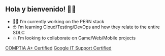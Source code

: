 ## Hola y bienvenido! 👋😁

- 🏋️‍♂️ I’m currently working on the PERN stack
- 🤓 I’m learning Cloud/Testing/DevOps and how they relate to the entire SDLC
- 💥 I’m looking to collaborate on Game/Web/Mobile projects

[COMPTIA A+ Certified](https://www.credly.com/badges/d0cfd15a-d1b9-490a-bfc4-bda2353941ba/public_url)
[Google IT Support Certified](https://www.credly.com/badges/ef1595d5-c3ba-44fe-b6bd-e813022488ba/public_url)
<!--
**AnoshMalik/AnoshMalik** is a ✨ _special_ ✨ repository because its `README.md` (this file) appears on your GitHub profile.

Here are some ideas to get you started:

- 🔭 I’m currently working on ...
- 🌱 I’m currently learning ...
- 👯 I’m looking to collaborate on ...
- 🤔 I’m looking for help with ...
- 💬 Ask me about ...
- 📫 How to reach me: ...
- 😄 Pronouns: ...
- ⚡ Fun fact: ...
-->
